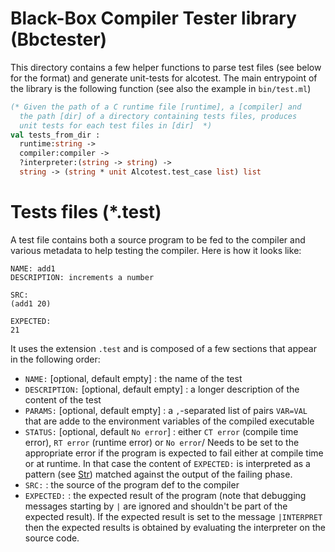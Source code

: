 # Black-Box Compiler Tester library (Bbctester)

This directory contains a few helper functions to parse test files (see below for the format) and generate unit-tests for alcotest. The main entrypoint of the library is the following function (see also the example in `bin/test.ml`)

```ocaml
(* Given the path of a C runtime file [runtime], a [compiler] and
  the path [dir] of a directory containing tests files, produces 
  unit tests for each test files in [dir]  *)
val tests_from_dir : 
  runtime:string ->
  compiler:compiler ->
  ?interpreter:(string -> string) ->
  string -> (string * unit Alcotest.test_case list) list

```


# Tests files (*.test)

A test file contains both a source program to be fed to the compiler and various metadata to help testing the compiler.
Here is how it looks like:
```
NAME: add1
DESCRIPTION: increments a number

SRC:
(add1 20)

EXPECTED:
21
```


It uses the extension `.test` and is composed of a few sections that appear in the following order:
- `NAME:` [optional, default empty] : the name of the test
- `DESCRIPTION:` [optional, default empty] : a longer description of the content of the test
- `PARAMS:` [optional, default empty] : a `,`-separated list of pairs `VAR=VAL` that are adde to the environment variables of the compiled executable
- `STATUS:` [optional, default `No error`] : either `CT error` (compile time error), `RT error` (runtime error) or `No error`/ Needs to be set to the appropriate error if the program is expected to fail either at compile time or at runtime. In that case the content of `EXPECTED:` is interpreted as a pattern (see [Str](https://caml.inria.fr/pub/docs/manual-ocaml/libref/Str.html)) matched against the output of the failing phase.
- `SRC:` : the source of the program def to the compiler
- `EXPECTED:` : the expected result of the program (note that debugging messages starting by `|` are ignored and shouldn't be part of the expected result). If the expected result is set to the message `|INTERPRET` then the expected results is obtained by evaluating the interpreter on the source code.